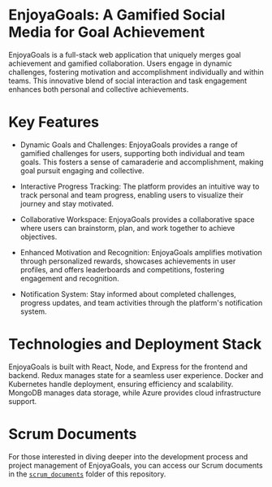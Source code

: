 # EnjoyaGoals: A Gamified Social Media for Goal Achievement

EnjoyaGoals is a full-stack web application that uniquely merges goal achievement and gamified collaboration. Users engage in dynamic challenges, fostering motivation and accomplishment individually and within teams. This innovative blend of social interaction and task engagement enhances both personal and collective achievements.

# Key Features

- Dynamic Goals and Challenges: EnjoyaGoals provides a range of gamified challenges for users, supporting both individual and team goals. This fosters a sense of camaraderie and accomplishment, making goal pursuit engaging and collective.
  
- Interactive Progress Tracking: The platform provides an intuitive way to track personal and team progress, enabling users to visualize their journey and stay motivated.
  
- Collaborative Workspace: EnjoyaGoals provides a collaborative space where users can brainstorm, plan, and work together to achieve objectives.
  
- Enhanced Motivation and Recognition: EnjoyaGoals amplifies motivation through personalized rewards, showcases achievements in user profiles, and offers leaderboards and competitions, fostering engagement and recognition.
  
- Notification System: Stay informed about completed challenges, progress updates, and team activities through the platform's notification system.

# Technologies and Deployment Stack

EnjoyaGoals is built with React, Node, and Express for the frontend and backend. Redux manages state for a seamless user experience. Docker and Kubernetes handle deployment, ensuring efficiency and scalability. MongoDB manages data storage, while Azure provides cloud infrastructure support.

# Scrum Documents

For those interested in diving deeper into the development process and project management of EnjoyaGoals, you can access our Scrum documents in the [`scrum_documents`](/scrum_documents/) folder of this repository.
